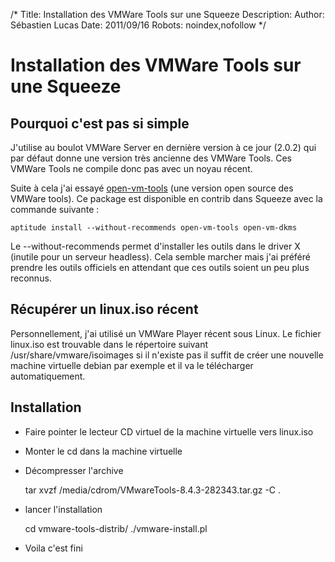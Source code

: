 /*
Title: Installation des VMWare Tools sur une Squeeze
Description: 
Author: Sébastien Lucas
Date: 2011/09/16
Robots: noindex,nofollow
*/
# Installation des VMWare Tools sur une Squeeze

## Pourquoi c'est pas si simple
J'utilise au boulot VMWare Server en dernière version à ce jour (2.0.2) qui par défaut donne une version très ancienne des VMWare Tools. Ces VMWare Tools ne compile donc pas avec un noyau récent.

Suite à cela j'ai essayé [open-vm-tools](http://open-vm-tools.sourceforge.net/) (une version open source des VMWare tools). Ce package est disponible en contrib dans Squeeze avec la commande suivante :

	
	aptitude install --without-recommends open-vm-tools open-vm-dkms

Le --without-recommends permet d'installer les outils dans le driver X (inutile pour un serveur headless). Cela semble marcher mais j'ai préféré prendre les outils officiels en attendant que ces outils soient un peu plus reconnus.
## Récupérer un linux.iso récent

Personnellement, j'ai utilisé un VMWare Player récent sous Linux. Le fichier linux.iso est trouvable dans le répertoire suivant /usr/share/vmware/isoimages si il n'existe pas il suffit de créer une nouvelle machine virtuelle debian par exemple et il va le télécharger automatiquement.
## Installation

*  Faire pointer le lecteur CD virtuel de la machine virtuelle vers linux.iso

*  Monter le cd dans la machine virtuelle

*  Décompresser l'archive

	
	tar xvzf /media/cdrom/VMwareTools-8.4.3-282343.tar.gz -C .


*  lancer l'installation

	
	cd vmware-tools-distrib/
	./vmware-install.pl


*  Voila c'est fini

